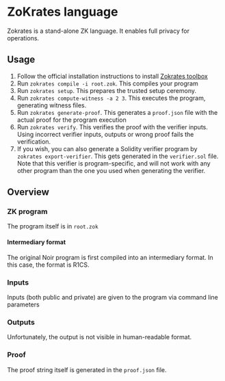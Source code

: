 # ZoKrates language

Zokrates is a stand-alone ZK language. It enables full privacy for operations.

## Usage

1. Follow the official installation instructions to install [Zokrates toolbox](https://zokrates.github.io/gettingstarted.html)
1. Run `zokrates compile -i root.zok`. This compiles your program
1. Run `zokrates setup`. This prepares the trusted setup ceremony.
1. Run `zokrates compute-witness -a 2 3`. This executes the program, generating witness files.
1. Run `zokrates generate-proof`. This generates a `proof.json` file with the actual proof for the program execution
1. Run `zokrates verify`. This verifies the proof with the verifier inputs. Using incorrect verifier inputs, outputs or wrong proof fails the verification.
1. If you wish, you can also generate a Solidity verifier program by `zokrates export-verifier`. This gets generated in the `verifier.sol` file. Note that this verifier is program-specific, and will not work with any other program than the one you used when generating the verifier.

## Overview

### ZK program

The program itself is in `root.zok`

#### Intermediary format

The original Noir program is first compiled into an intermediary format. In this case, the format is R1CS.

### Inputs

Inputs (both public and private) are given to the program via command line parameters

### Outputs

Unfortunately, the output is not visible in human-readable format.

### Proof

The proof string itself is generated in the `proof.json` file.

